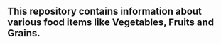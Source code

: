 ## This repository contains information about various food items like Vegetables, Fruits and Grains.
